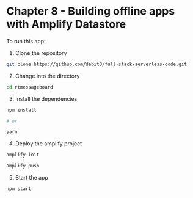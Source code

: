 # Chapter 8 - Building offline apps with Amplify Datastore

To run this app:

1. Clone the repository

```sh
git clone https://github.com/dabit3/full-stack-serverless-code.git
```

2. Change into the directory

```sh
cd rtmessageboard
```

3. Install the dependencies

```sh
npm install

# or

yarn
```

4. Deploy the amplify project

```sh
amplify init

amplify push
```

5. Start the app

```sh
npm start
```